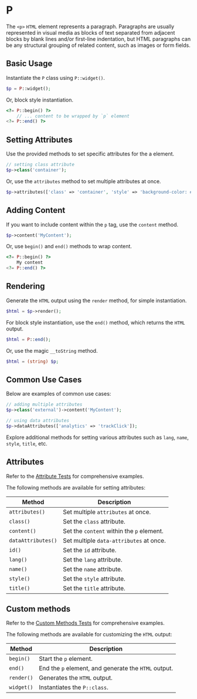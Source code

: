 # P

The `<p>` `HTML` element represents a paragraph. Paragraphs are usually represented in visual media as blocks of text
separated from adjacent blocks by blank lines and/or first-line indentation, but HTML paragraphs can be any structural
grouping of related content, such as images or form fields.

## Basic Usage

Instantiate the `P` class using `P::widget()`.

```php
$p = P::widget();
```

Or, block style instantiation.

```php
<?= P::begin() ?>
    // ... content to be wrapped by `p` element
<?= P::end() ?>
```

## Setting Attributes

Use the provided methods to set specific attributes for the a element.

```php
// setting class attribute
$p->class('container');
```

Or, use the `attributes` method to set multiple attributes at once.

```php
$p->attributes(['class' => 'container', 'style' => 'background-color: #eee;']);
```

## Adding Content

If you want to include content within the `p` tag, use the `content` method.

```php
$p->content('MyContent');
```

Or, use `begin()` and `end()` methods to wrap content.

```php
<?= P::begin() ?>
    My content
<?= P::end() ?>
```

## Rendering

Generate the `HTML` output using the `render` method, for simple instantiation. 

```php
$html = $p->render();
```

For block style instantiation, use the `end()` method, which returns the `HTML` output.

```php
$html = P::end();
```

Or, use the magic `__toString` method.

```php
$html = (string) $p;
```

## Common Use Cases

Below are examples of common use cases:

```php
// adding multiple attributes
$p->class('external')->content('MyContent');

// using data attributes
$p->dataAttributes(['analytics' => 'trackClick']);
```

Explore additional methods for setting various attributes such as `lang`, `name`, `style`, `title`, etc.

## Attributes

Refer to the [Attribute Tests](https://github.com/php-forge/html/blob/main/tests/P/AttributeTest.php) for comprehensive
examples.

The following methods are available for setting attributes:

| Method            | Description                                                                                      |
| ----------------- | ------------------------------------------------------------------------------------------------ |
| `attributes()`    | Set multiple `attributes` at once.                                                               |
| `class()`         | Set the `class` attribute.                                                                       |
| `content()`       | Set the `content` within the `p` element.                                                        |
| `dataAttributes()`| Set multiple `data-attributes` at once.                                                          |
| `id()`            | Set the `id` attribute.                                                                          |
| `lang()`          | Set the `lang` attribute.                                                                        |
| `name()`          | Set the `name` attribute.                                                                        |
| `style()`         | Set the `style` attribute.                                                                       |
| `title()`         | Set the `title` attribute.                                                                       |

## Custom methods

Refer to the [Custom Methods Tests](https://github.com/php-forge/html/blob/main/tests/P/CustomMethodTest.php) for
comprehensive examples.

The following methods are available for customizing the `HTML` output:

| Method    | Description                                                                                              |
| --------- | -------------------------------------------------------------------------------------------------------- |
| `begin() `| Start the `p` element.                                                                                   |
| `end()`   | End the `p` element, and generate the `HTML` output.                                                     |
| `render()`| Generates the `HTML` output.                                                                             |
| `widget()`| Instantiates the `P::class`.                                                                             |
